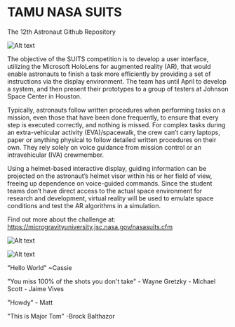 # TAMU NASA SUITS

The 12th Astronaut Github Repository

![Alt text](/Pictures/holoWrist.PNG?raw=true "UI Concept")

The objective of the SUITS competition is to develop a user interface, utilizing the Microsoft HoloLens for augmented reality (AR), that would enable astronauts to finish a task more efficiently by providing a set of instructions via the display environment. The team has until April to develop a system, and then present their prototypes to a group of testers at Johnson Space Center in Houston.

Typically, astronauts follow written procedures when performing tasks on a mission, even those that have been done frequently, to ensure that every step is executed correctly, and nothing is missed. For complex tasks during an extra-vehicular activity (EVA)/spacewalk, the crew can’t carry laptops, paper or anything physical to follow detailed written procedures on their own. They rely solely on voice guidance from mission control or an intravehicular (IVA) crewmember.

Using a helmet-based interactive display, guiding information can be projected on the astronaut’s helmet visor within his or her field of view, freeing up dependence on voice-guided commands. Since the student teams don’t have direct access to the actual space environment for research and development, virtual reality will be used to emulate space conditions and test the AR algorithms in a simulation.

Find out more about the challenge at:
https://microgravityuniversity.jsc.nasa.gov/nasasuits.cfm

![Alt text](/Pictures/SUITS-2021.png?raw=true "SUITS 2021 Overview")

![Alt text](/Pictures/NASA_SUITS_Logov4.png?raw=true "12th Astronaut Logo")

"Hello World" ~Cassie

"You miss 100% of the shots you don't take" - Wayne Gretzky - Michael Scott - Jaime Vives

"Howdy" - Matt

[//]: # ("Oh YOU are NA NA? - Lucas aka Wong Yukhei, Wong Xuxi ca. 2018.)

"This is Major Tom" -Brock Balthazor